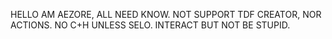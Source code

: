 HELLO AM AEZORE, ALL NEED KNOW.
NOT SUPPORT TDF CREATOR, NOR ACTIONS. 
NO C+H UNLESS SELO.
INTERACT BUT NOT BE STUPID.
